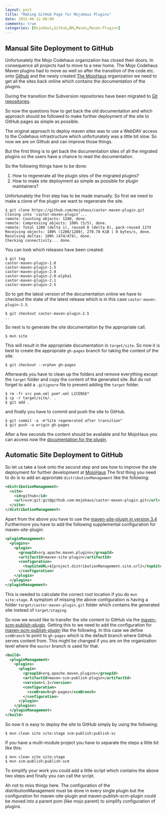 ```yaml
---
layout: post
title: "Making GitHub Page for MojoHaus Plugins"
date: 2015-06-12 08:09
comments: true
categories: [MojoHaus,Github,BM,Maven,Maven-Plugins]
---
```

Manual Site Deployment to GitHub
--------------------------------

Unfortunately the Mojo Codehaus organization has closed their doors. In
consequence all projects had to move to a new home. The Mojo Codehaus Maven
plugins had to move as well so after the transition of the code etc. onto
[Github][github] and the newly created [The MojoHaus][git-mojohaus] organization we
need to get all the sites back online which contains the documentation of the
plugins.

During the transition the Subversion repositories have been migrated
to [Git repositories][mojohaus].

So now the questions how to get back the old documentation and which approach
should be followed to make further deployment of the site to GitHub pages as
simple as possible.

<!-- more -->

The original approach to deploy maven sites was to use a WebDAV access to the
Codehaus infrastructure which unfortunately was a little bit slow. So now we
are on Github and can improve those things.

But the first thing is to get back the documentation sites of all the migrated
plugins so the users have a chance to read the documentation. 

So the following things have to be done:

 1. How to regenerate all the plugin sites of the migrated plugins?
 2. How to make site deployment as simple as possible for plugin maintainers?

Unfortunately the first step has to be made manually. So first we need to make a 
clone of the plugin we want to regenerate the site.

```
$ git clone https://github.com/mojohaus/castor-maven-plugin.git
Cloning into 'castor-maven-plugin'...
remote: Counting objects: 1280, done.
remote: Compressing objects: 100% (5/5), done.
remote: Total 1280 (delta 1), reused 0 (delta 0), pack-reused 1274
Receiving objects: 100% (1280/1280), 278.78 KiB | 0 bytes/s, done.
Resolving deltas: 100% (474/474), done.
Checking connectivity... done.
```

You can look which releases have been created:

```
$ git tag
castor-maven-plugin-1.0
castor-maven-plugin-1.5
castor-maven-plugin-2.0
castor-maven-plugin-2.0-alpha1
castor-maven-plugin-2.1
castor-maven-plugin-2.5
```

So to get the latest version of the documentation online we have to checkout 
the state of the latest release which is in this case `castor-maven-plugin-2.5`.

```
$ git checkout castor-maven-plugin-2.5
..
```

So next is to generate the site documentation by the appropriate call.

```
$ mvn site
```

This will result in the appropriate documentation in `target/site`. So now it is
best to create the appropriate `gh-pages` branch for taking the content of the site.

```
$ git checkout --orphan gh-pages
```
Afterwards you have to clean up the folders and remove everything except the
`target` folder and copy the content of the generated site. But do not forget
to add a `.gitignore` file to prevent adding the `target` folder.

```
$ rm -fr src pom.xml pom*.xml LICENSE*
$ cp -r target/site/. .
$ git add .
```

and finally you have to commit and push the site to GitHub.

```
$ git commit -a -m"Site regenerated after transition"
$ git push -u origin gh-pages
```
After a few seconds the content should be available and for MojoHaus you can access now
the [documentation for the plugin](http://www.mojohaus.org/castor-maven-plugin/).

Automatic Site Deployment to GitHub
-----------------------------------

So let us take a look onto the second step and see how to improve the site deployment 
for further development at [MojoHaus][mojohaus]
The first thing you need to do is to add an approriate `distributionManagement` like
the following:

``` xml
<distributionManagement>
  <site>
    <id>github</id>
    <url>scm:git:git@github.com:mojohaus/castor-maven-plugin.git</url>
  </site>
</distributionManagement>
```

Apart from the above you have to use the [maven-site-plugin in version
3.4][maven-site-plugin] Furthermore you have to add the following supplemental
configuration for maven-site-plugin:

``` xml
<pluginManagement>
  <plugins>
    <plugin>
      <groupId>org.apache.maven.plugins</groupId>
      <artifactId>maven-site-plugin</artifactId>
      <configuration>
        <topSiteURL>${project.distributionManagement.site.url}</topSiteURL>
      </configuration>
    </plugin>
  </plugins>
</pluginManagement>
```

This is needed to calculate the correct root location if you do `mvn site:stage`. A symptom
of missing the above configuration is having a folder `target/castor-maven-plugin.git` folder
which contains the generated site instead of `target/staging`.

So now we would like to transfer the site content to GitHub via the [maven-scm-publish-plugin][maven-scm-publish-plugin].
Getting this to we need to add the configuration for [maven-scm-publish-plugin][maven-scm-publish-plugin] like the following.
In this case we define `scmBranch` to point to `gh-pages` which is the default branch where GitHub 
serves content from. This might be changed if you are on the organization level where the `master`
branch is used for that.

``` xml
<build>
  <pluginManagement>
    <plugins>
      <plugin>
        <groupId>org.apache.maven.plugins</groupId>
        <artifactId>maven-scm-publish-plugin</artifactId>
        <version>1.1</version>
        <configuration>
          <scmBranch>gh-pages</scmBranch>
        </configuration>
      </plugin>
    </plugins>
  </pluginManagement>
</build>
```
So now it is easy to deploy the site to GitHub simply by using the following:

```
$ mvn clean site site:stage scm-publish:publish-sc
```

If you have a multi-module project you have to separate the steps a little bit like this:

```
$ mvn clean site site:stage 
$ mvn scm-publish:publish-scm
```

To simplify your work you could add a little script which contains the above two steps and 
finally you can call the script.

Ah not to miss things here. The configuration of the distributionManagement must be done in every single plugin
but the configuration for maven-site-plugin and maven-publish-scm-plugin could be moved into a parent 
pom (like mojo parent) to simplify configuration of plugins.

[maven-scm-publish-plugin]: http://maven.apache.org/plugins/maven-scm-publish-plugin/
[maven-site-plugin]: http://maven.apache.org/plugins/maven-site-plugin/
[github]: https://github.com
[git-mojohaus]: https://github.com/mojohaus/
[mojohaus]: http://www.mojohaus.org/

